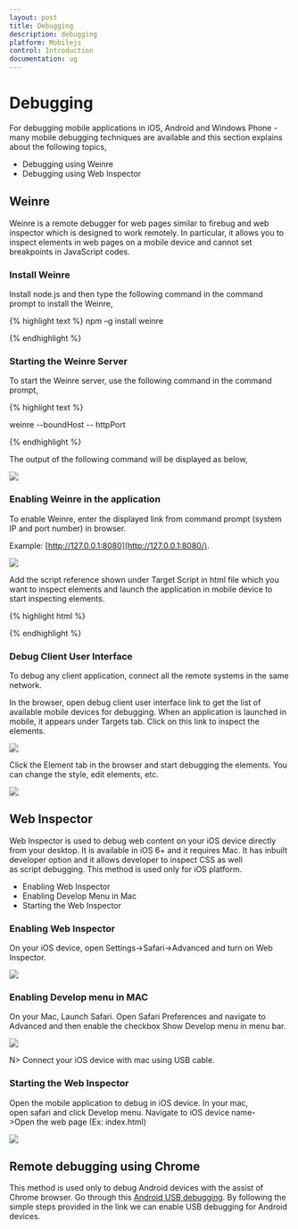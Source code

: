 ```yaml
---
layout: post
title: Debugging
description: debugging
platform: Mobilejs
control: Introduction
documentation: ug
---
```


# Debugging

For debugging mobile applications in iOS, Android and Windows Phone - many mobile debugging techniques are available and this section explains about the following topics,

* Debugging using Weinre
* Debugging using Web Inspector

## Weinre


Weinre is a remote debugger for web pages similar to firebug and web inspector which is designed to work remotely. In particular, it allows you to inspect elements in web pages on a mobile device and cannot set breakpoints in JavaScript codes.

### Install Weinre

Install node.js and then type the following command in the command prompt to install the Weinre, 


{% highlight text %}
npm –g install weinre

{% endhighlight %}

### Starting the Weinre Server

To start the Weinre server, use the following command in the command prompt,


{% highlight text %}

weinre --boundHost <IPAddress> -- httpPort <port number>

{% endhighlight %}

The output of the following command will be displayed as below,



![](Debugging_images/Debugging_img1.jpeg)



### Enabling Weinre in the application

To enable Weinre, enter the displayed link from command prompt (system IP and port number) in browser.

Example: [http://127.0.0.1:8080](http://127.0.0.1:8080/).

![](Debugging_images/Debugging_img2.jpeg)



Add the script reference shown under Target Script in html file which you want to inspect elements and launch the application in mobile device to start inspecting elements.


{% highlight html %}
<script src="http://ipaddress:8080/target/target-script-min.js#anonymous"></script>

{% endhighlight %}



### Debug Client User Interface

To debug any client application, connect all the remote systems in the same network.

In the browser, open debug client user interface link to get the list of available mobile devices for debugging. When an application is launched in mobile, it appears under Targets tab. Click on this link to inspect the elements.

![](Debugging_images/Debugging_img3.jpeg)



Click the Element tab in the browser and start debugging the elements. You can change the style, edit elements, etc.

![](Debugging_images/Debugging_img4.jpeg)



## Web Inspector

Web Inspector is used to debug web content on your iOS device directly from your desktop. It is available in iOS 6+ and it requires Mac. It has inbuilt developer option and it allows developer to inspect CSS as well as script debugging. This method is used only for iOS platform.

* Enabling Web Inspector
* Enabling Develop Menu in Mac
* Starting the Web Inspector

### Enabling Web Inspector


On your iOS device, open Settings->Safari->Advanced and turn on Web Inspector.

![](Debugging_images/Debugging_img5.jpeg)



### Enabling Develop menu in MAC

On your Mac, Launch Safari. Open Safari Preferences and navigate to Advanced and then enable the checkbox Show Develop menu in menu bar.

![](Debugging_images/Debugging_img6.jpeg)



N> Connect your iOS device with mac using USB cable.



### Starting the Web Inspector

Open the mobile application to debug in iOS device. In your mac, open safari and click Develop menu. Navigate to iOS device name->Open the web page (Ex: index.html)

![](Debugging_images/Debugging_img7.jpeg)



## Remote debugging using Chrome

This method is used only to debug Android devices with the assist of Chrome browser. Go through this [Android USB debugging](https://developer.chrome.com/devtools/docs/remote-debugging). By following the simple steps provided in the link we can enable USB debugging for Android devices.


